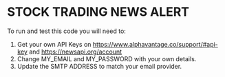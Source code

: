 # STOCK TRADING NEWS ALERT

To run and test this code you will need to:

1. Get your own API Keys on https://www.alphavantage.co/support/#api-key and https://newsapi.org/account
2. Change MY_EMAIL and MY_PASSWORD with your own details.
3. Update the SMTP ADDRESS to match your email provider.